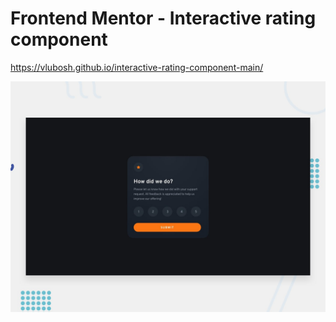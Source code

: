 # Frontend Mentor - Interactive rating component

https://vlubosh.github.io/interactive-rating-component-main/

![Design preview for the Interactive rating component coding challenge](./design/desktop-preview.jpg)
